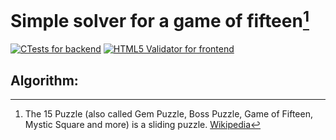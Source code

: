 # Simple solver for a game of fifteen[^wiki]

[![CTests for backend](https://github.com/dzen03/game-of-fifteens/actions/workflows/test-backend.yml/badge.svg)](https://github.com/dzen03/game-of-fifteens/actions/workflows/test-backend.yml)
[![HTML5 Validator for frontend](https://github.com/dzen03/game-of-fifteens/actions/workflows/test-frontend.yml/badge.svg)](https://github.com/dzen03/game-of-fifteens/actions/workflows/test-frontend.yml)

## Algorithm:

[//]: # (TODO make README)


[^wiki]: The 15 Puzzle (also called Gem Puzzle, Boss Puzzle, Game of Fifteen, Mystic Square and more) is a sliding puzzle. [Wikipedia](https://en.wikipedia.org/wiki/15_Puzzle)
